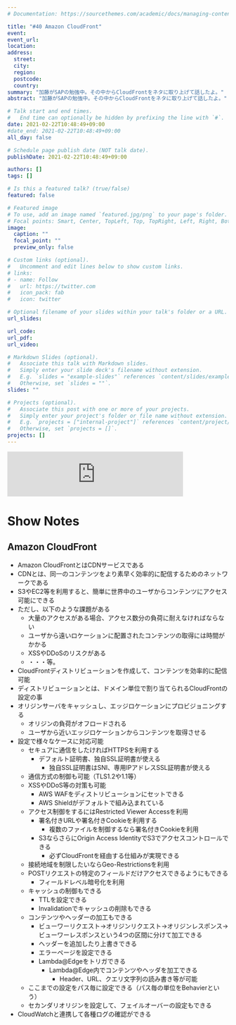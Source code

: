```yaml
---
# Documentation: https://sourcethemes.com/academic/docs/managing-content/

title: "#40 Amazon CloudFront"
event:
event_url:
location:
address:
  street:
  city:
  region:
  postcode:
  country:
summary: "加藤がSAPの勉強中。その中からCloudFrontをネタに取り上げて話したよ。"
abstract: "加藤がSAPの勉強中。その中からCloudFrontをネタに取り上げて話したよ。"

# Talk start and end times.
#   End time can optionally be hidden by prefixing the line with `#`.
date: 2021-02-22T10:48:49+09:00
#date_end: 2021-02-22T10:48:49+09:00
all_day: false

# Schedule page publish date (NOT talk date).
publishDate: 2021-02-22T10:48:49+09:00

authors: []
tags: []

# Is this a featured talk? (true/false)
featured: false

# Featured image
# To use, add an image named `featured.jpg/png` to your page's folder. 
# Focal points: Smart, Center, TopLeft, Top, TopRight, Left, Right, BottomLeft, Bottom, BottomRight.
image:
  caption: ""
  focal_point: ""
  preview_only: false

# Custom links (optional).
#   Uncomment and edit lines below to show custom links.
# links:
# - name: Follow
#   url: https://twitter.com
#   icon_pack: fab
#   icon: twitter

# Optional filename of your slides within your talk's folder or a URL.
url_slides:

url_code:
url_pdf:
url_video:

# Markdown Slides (optional).
#   Associate this talk with Markdown slides.
#   Simply enter your slide deck's filename without extension.
#   E.g. `slides = "example-slides"` references `content/slides/example-slides.md`.
#   Otherwise, set `slides = ""`.
slides: ""

# Projects (optional).
#   Associate this post with one or more of your projects.
#   Simply enter your project's folder or file name without extension.
#   E.g. `projects = ["internal-project"]` references `content/project/deep-learning/index.md`.
#   Otherwise, set `projects = []`.
projects: []
---
```


<iframe src="https://anchor.fm/mukiudo/embed/episodes/Amazon-CloudFront-eqo83r" height="102px" width="400px" frameborder="0" scrolling="no"></iframe>

# Show Notes

## Amazon CloudFront

- Amazon CloudFrontとはCDNサービスである
- CDNとは、同一のコンテンツをより素早く効率的に配信するためのネットワークである
​
- S3やEC2等を利用すると、簡単に世界中のユーザからコンテンツにアクセス可能にできる
- ただし、以下のような課題がある
    - 大量のアクセスがある場合、アクセス数分の負荷に耐えなければならない
    - ユーザから遠いロケーションに配置されたコンテンツの取得には時間がかかる
    - XSSやDDoSのリスクがある
    - ・・・等。
​
- CloudFrontディストリビューションを作成して、コンテンツを効率的に配信可能
- ディストリビューションとは、ドメイン単位で割り当てられるCloudFrontの設定の事
- オリジンサーバをキャッシュし、エッジロケーションにプロビジョニングする
    - オリジンの負荷がオフロードされる
    - ユーザから近いエッジロケーションからコンテンツを取得させる
​
- 設定で様々なケースに対応可能
    - セキュアに通信をしたければHTTPSを利用する
        - デフォルト証明書、独自SSL証明書が使える
            - 独自SSL証明書はSNI、専用IPアドレスSSL証明書が使える
    - 通信方式の制御も可能（TLS1.2や1.1等）
    - XSSやDDoS等の対策も可能
        - AWS WAFをディストリビューションにセットできる
        - AWS Shieldがデフォルトで組み込まれている
    - アクセス制御をするにはRestricted Viewer Accessを利用
        - 署名付きURLや署名付きCookieを利用する
            - 複数のファイルを制御するなら署名付きCookieを利用
        - S3ならさらにOrigin Access IdentityでS3でアクセスコントロールできる
            - 必ずCloudFrontを経由する仕組みが実現できる
    - 接続地域を制限したいならGeo-Restrictionsを利用
    - POSTリクエストの特定のフィールドだけアクセスできるようにもできる
        - フィールドレベル暗号化を利用
    - キャッシュの制御もできる
        - TTLを設定できる
        - Invalidationでキャッシュの削除もできる
    - コンテンツやヘッダーの加工もできる
        - ビューワーリクエスト→オリジンリクエスト→オリジンレスポンス→ビューワーレスポンスという4つの区間に分けて加工できる
        - ヘッダーを追加したり上書きできる
        - エラーページを設定できる
        - Lambda@Edgeをトリガできる
            - Lambda@Edge内でコンテンツやヘッダを加工できる
                - Header、URL、クエリ文字列の読み書き等が可能
    - ここまでの設定をパス毎に設定できる（パス毎の単位をBehavierという）
    - セカンダリオリジンを設定して、フェイルオーバーの設定もできる
- CloudWatchと連携して各種ログの確認ができる

